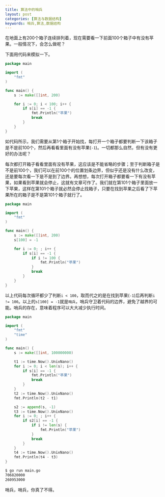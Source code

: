 ```yaml
---
title: 算法中的哨兵
layout: post
categories: [算法与数据结构]
keywords: 哨兵,算法,数据结构
---
```


在地面上有200个箱子连续排列着，现在需要看一下前面100个箱子中有没有苹果。一般情况下，会怎么做呢？

下面用代码来模拟一下。

```go
package main

import (
	"fmt"
)

func main() {
	s := make([]int, 200)

	for i := 0; i < 100; i++ {
		if s[i] == -1 {
			fmt.Println("苹果")
			break
		}
	}
}
```

如代码所示，我们需要从第1个箱子开始找，每打开一个箱子都要判断一下该箱子是不是前100个，然后再看看里面有没有苹果(`-1`)。一切都那么自然，但有没有更好的办法呢？

每次都打开箱子看看里面有没有苹果，这应该是不能省略的步骤；至于判断箱子是不是前100个，我们可以在前100个的位置划条边界，但似乎还是没有什么改变，还是要每次看一下是不是到了边界。再想想，每次打开箱子都要看一下有没有苹果，如果看到苹果就会停止，这就有文章可作了。我们就在第101个箱子里面放一下苹果，这样在第101个箱子就必然会停止找箱子，只要在找到苹果之后看了下苹果所在的箱子是不是第101个箱子就行了。

```go
package main

import (
	"fmt"
)

func main() {
	s := make([]int, 200)
	s[100] = -1

	for i := 0; ; i++ {
		if s[i] == -1 {
			if i != 100 {
				fmt.Println("苹果")
            }
			break
		}
	}
}
```

以上代码每次循环都少了判断`i < 100`，取而代之的是在找到苹果(`-1`)后再判断`i != 100`。以上的`s[100] = -1`就是`哨兵`，哨兵守卫着代码的边界，避免了越界的可能。哨兵的存在，意味着程序可以大大减少执行时间。

```go
package main

import (
	"fmt"
	"time"
)

func main() {
	s := make([]int, 100000000)

	t1 := time.Now().UnixNano()
	for i := 0; i < len(s); i++ {
		if s[i] == -1 {
			fmt.Println("苹果")
			break
		}
	}
	t2 := time.Now().UnixNano()
	fmt.Println(t2 - t1)

	s2 := append(s, -1)
	t3 := time.Now().UnixNano()
	for i := 0; ; i++ {
		if s2[i] == -1 {
			if i != len(s) {
				fmt.Println("苹果")
			}
			break
		}
	}
	t4 := time.Now().UnixNano()
	fmt.Println(t4 - t3)
}
```

```bash
$ go run main.go
706820000
260953000
```

哨兵，哨兵，你真了不得。